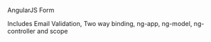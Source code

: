 AngularJS Form

Includes Email Validation, Two way binding, ng-app, ng-model, ng-controller and scope
